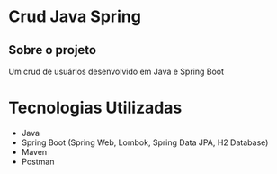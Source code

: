 # Crud Java Spring
## Sobre o projeto
Um crud de usuários desenvolvido em Java e Spring Boot
# Tecnologias Utilizadas
* Java
* Spring Boot (Spring Web, Lombok, Spring Data JPA, H2 Database)
* Maven 
* Postman